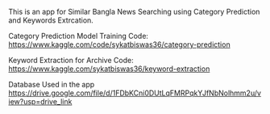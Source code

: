 This is an app for Similar Bangla News Searching using Category Prediction and Keywords Extrcation.

Category Prediction Model Training Code:
https://www.kaggle.com/code/sykatbiswas36/category-prediction

Keyword Extraction for Archive Code:
https://www.kaggle.com/sykatbiswas36/keyword-extraction

Database Used in the app
https://drive.google.com/file/d/1FDbKCni0DUtLqFMRPqkYJfNbNolhmm2u/view?usp=drive_link

